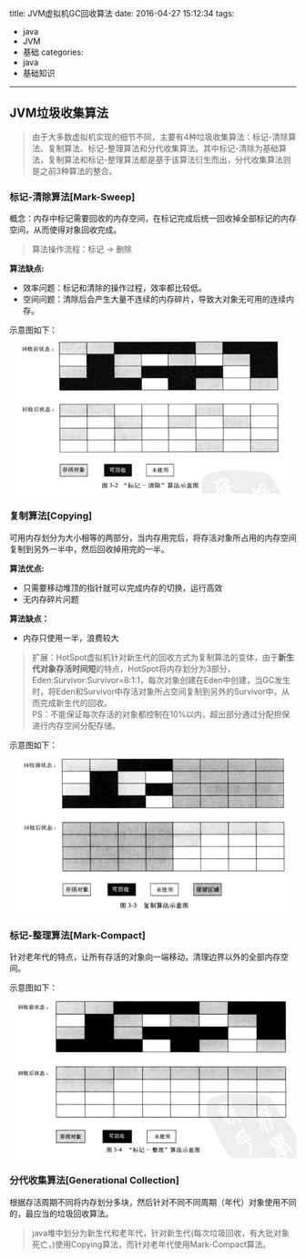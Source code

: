 title: JVM虚拟机GC回收算法
date: 2016-04-27 15:12:34
tags:
- java
- JVM
- 基础
categories:
- java
- 基础知识
---

## JVM垃圾收集算法 

> 由于大多数虚拟机实现的细节不同，主要有4种垃圾收集算法：标记-清除算法、复制算法、标记-整理算法和分代收集算法。其中标记-清除为基础算法，复制算法和标记-整理算法都是基于该算法衍生而出，分代收集算法则是之前3种算法的整合。

### 标记-清除算法[Mark-Sweep]

概念：内存中标记需要回收的内存空间，在标记完成后统一回收掉全部标记的内存空间，从而使得对象回收完成。<br/>

>算法操作流程：标记 -> 删除<br/>

__算法缺点:__
- 效率问题：标记和清除的操作过程，效率都比较低。
- 空间问题：清除后会产生大量不连续的内存碎片，导致大对象无可用的连续内存。

示意图如下：
![mark-sweep](jvm-gc-algorithm/mark-sweep.png)

### 复制算法[Copying]

可用内存划分为大小相等的两部分，当内存用完后，将存活对象所占用的内存空间复制到另外一半中，然后回收掉用完的一半。

__算法优点:__
- 只需要移动堆顶的指针就可以完成内存的切换，运行高效
- 无内存碎片问题

__算法缺点：__
- 内存只使用一半，浪费较大

> 扩展：HotSpot虚拟机针对新生代的回收方式为复制算法的变体，由于**新生代对象存活时间短**的特点，HotSpot将内存划分为3部分，Eden:Survivor:Survivor=8:1:1，每次对象创建在Eden中创建，当GC发生时，将Eden和Survivor中存活对象所占空间复制到另外的Survivor中，从而完成新生代的回收。<br/>PS：不能保证每次存活的对象都控制在10%以内，超出部分通过分配担保进行内存空间分配存储。

示意图如下：
![mark-sweep](jvm-gc-algorithm/copying.png)

### 标记-整理算法[Mark-Compact]

针对老年代的特点，让所有存活的对象向一端移动，清理边界以外的全部内存空间。

示意图如下：
![mark-sweep](jvm-gc-algorithm/mark-compact.png)

### 分代收集算法[Generational Collection]

根据存活周期不同将内存划分多块，然后针对不同不同周期（年代）对象使用不同的，最应当的垃圾回收算法。
> java堆中划分为新生代和老年代，针对新生代(每次垃圾回收，有大批对象死亡，)使用Copying算法，而针对老年代使用Mark-Compact算法。

